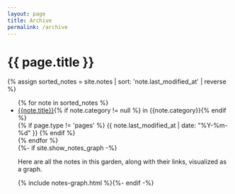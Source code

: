 ```yaml
---
layout: page
title: Archive
permalink: /archive
---
```


<style>
  .wrapper {
    max-width: 46em;
  }

  time {
    display: inline-block;
}
</style>

<!-- <div id="search-searchbar"></div>

<div class="post-list" id="search-hits">
</div>
{% include algolia.html %}

-->
<h1>{{ page.title }}</h1>

{% assign sorted_notes = site.notes | sort: 'note.last_modified_at' | reverse %}
<ul class="archive">
  {% for note in sorted_notes %}
  <li>
    <a href="{{ note.url }}{%- if site.use_html_extension -%}.html{%- endif -%}" class="internal-link">
    {{note.title}}</a>{% if note.category != null %} in {{note.category}}{% endif %} 
     <time datetime="{{ page.last_modified_at | date_to_xmlschema }}">{% if page.type != 'pages' %}
      <!-- 🕙更新  --> {{ note.last_modified_at | date: "%Y-%m-%d" }}
      {% endif %}
    </time>
    <!-- <span>{{ note.last_modified_at | date: "%B %-d, %Y" }}</span> -->
    <!-- <p>
        {% if note.summary %}
          {{ note.summary | strip_html | truncate: 50, "..." }}
        {% else %}
          {{ note.excerpt | strip_html | truncate: 50, "..." }}
        {% endif %}
    </P> -->
  </li>
{% endfor %}


<section>
  {%- if site.show_notes_graph -%}<p>Here are all the notes in this garden, along with their links, visualized as a graph.</p>{% include notes-graph.html %}{%- endif -%}</section>
